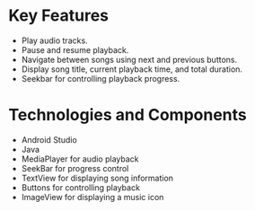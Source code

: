 # Key Features
- Play audio tracks.
- Pause and resume playback.
- Navigate between songs using next and previous buttons.
- Display song title, current playback time, and total duration.
- Seekbar for controlling playback progress.

# Technologies and Components
- Android Studio
- Java
- MediaPlayer for audio playback
- SeekBar for progress control
- TextView for displaying song information
- Buttons for controlling playback
- ImageView for displaying a music icon







